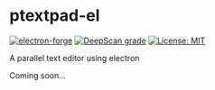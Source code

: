 # ptextpad-el

[![electron-forge](https://img.shields.io/badge/electron-forge-green.svg)](https://github.com/electron/forge) [![DeepScan grade](https://deepscan.io/api/teams/19673/projects/23138/branches/692217/badge/grade.svg)](https://deepscan.io/dashboard#view=project&tid=19673&pid=23138&bid=692217) [![License: MIT](https://img.shields.io/badge/License-MIT-yellow.svg)](https://opensource.org/licenses/MIT)

A parallel text editor using electron

Coming soon...
